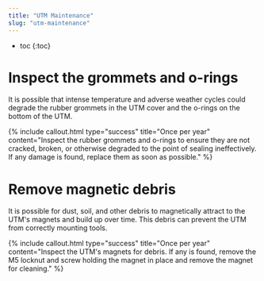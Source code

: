 ```yaml
---
title: "UTM Maintenance"
slug: "utm-maintenance"
---
```


* toc
{:toc}

# Inspect the grommets and o-rings
It is possible that intense temperature and adverse weather cycles could degrade the rubber grommets in the UTM cover and the o-rings on the bottom of the UTM.

{%
include callout.html
type="success"
title="Once per year"
content="Inspect the rubber grommets and o-rings to ensure they are not cracked, broken, or otherwise degraded to the point of sealing ineffectively. If any damage is found, replace them as soon as possible."
%}

# Remove magnetic debris
It is possible for dust, soil, and other debris to magnetically attract to the UTM's magnets and build up over time. This debris can prevent the UTM from correctly mounting tools.

{%
include callout.html
type="success"
title="Once per year"
content="Inspect the UTM's magnets for debris. If any is found, remove the M5 locknut and screw holding the magnet in place and remove the magnet for cleaning."
%}

